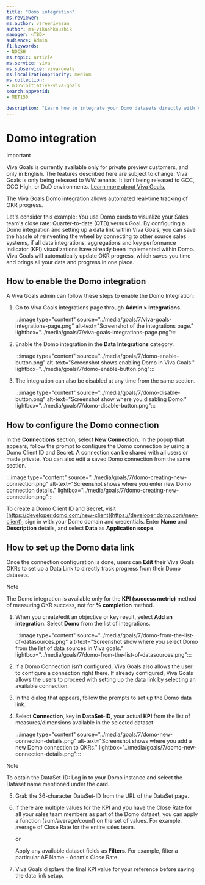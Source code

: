 ```yaml
---
title: "Domo integration"
ms.reviewer: 
ms.author: vsreenivasan
author: ms-vikashkoushik
manager: <TBD>
audience: Admin
f1.keywords:
- NOCSH
ms.topic: article
ms.service: viva
ms.subservice: viva-goals
ms.localizationpriority: medium
ms.collection:  
- m365initiative-viva-goals
search.appverid:
- MET150

description: "Learn how to integrate your Domo datasets directly with Viva Goals to automate OKR success measurement."
---
```


# Domo integration

> [!IMPORTANT]
> Viva Goals is currently available only for private preview customers, and only in English. The features described here are subject to change. Viva Goals is only being released to WW tenants. It isn't being released to GCC, GCC High, or DoD environments. [Learn more about Viva Goals.](https://go.microsoft.com/fwlink/?linkid=2189933)

The Viva Goals Domo integration allows automated real-time tracking of OKR progress. 
  
Let's consider this example: You use Domo cards to visualize your Sales team's close rate: Quarter-to-date (QTD) versus Goal. By configuring a Domo integration and setting up a data link within Viva Goals, you can save the hassle of reinventing the wheel by connecting to other source sales systems, if all data integrations, aggregations and key performance indicator (KPI) visualizations have already been implemented within Domo. Viva Goals will automatically update OKR progress, which saves you time and brings all your data and progress in one place. 
  
## How to enable the Domo integration

A Viva Goals admin can follow these steps to enable the Domo Integration: 

1. Go to Viva Goals integrations page through **Admin > Integrations**.
  
    :::image type="content" source="../media/goals/7/viva-goals-integrations-page.png" alt-text="Screenshot of the integrations page." lightbox="../media/goals/7/viva-goals-integrations-page.png":::

2. Enable the Domo integration in the **Data Integrations** category.
  
    :::image type="content" source="../media/goals/7/domo-enable-button.png" alt-text="Screenshot shows enabling Domo in Viva Goals." lightbox="../media/goals/7/domo-enable-button.png":::

3. The integration can also be disabled at any time from the same section.
  
    :::image type="content" source="../media/goals/7/domo-disable-button.png" alt-text="Screenshot show where you disabling Domo." lightbox="../media/goals/7/domo-disable-button.png":::

## How to configure the Domo connection

In the **Connections** section, select **New Connection.** In the popup that appears, follow the prompt to configure the Domo connection by using a Domo Client ID and Secret. A connection can be shared with all users or made private. You can also edit a saved Domo connection from the same section.
  
  :::image type="content" source="../media/goals/7/domo-creating-new-connection.png" alt-text="Screenshot shows where you enter new Domo connection details." lightbox="../media/goals/7/domo-creating-new-connection.png":::

To create a Domo Client ID and Secret, visit [https://developer.domo.com/new-client](https://developer.domo.com/new-client), sign in with your Domo domain and credentials. Enter **Name** and **Description** details, and select **Data** as **Application scope**.

## How to set up the Domo data link

Once the connection configuration is done, users can **Edit** their Viva Goals OKRs to set up a Data Link to directly track progress from their Domo datasets.  

> [!NOTE]
> The Domo integration is available only for the **KPI (success metric)** method of measuring OKR success, not for **% completion** method.

1. When you create/edit an objective or key result, select **Add an integration**. Select **Domo** from the list of integrations.
  
   :::image type="content" source="../media/goals/7/domo-from-the-list-of-datasources.png" alt-text="Screenshot show where you select Domo from the list of data sources in Viva goals." lightbox="../media/goals/7/domo-from-the-list-of-datasources.png":::

2. If a Domo Connection isn't configured, Viva Goals also allows the user to configure a connection right there. If already configured, Viva Goals allows the users to proceed with setting up the data link by selecting an available connection.

3. In the dialog that appears, follow the prompts to set up the Domo data link.  
  
4. Select **Connection**, key in **DataSet-ID**, your actual **KPI** from the list of measures/dimensions available in the selected dataset.
  
   :::image type="content" source="../media/goals/7/domo-new-connection-details.png" alt-text="Screenshot shows where you add a new Domo connection to OKRs." lightbox="../media/goals/7/domo-new-connection-details.png":::

> [!NOTE]
> To obtain the DataSet-ID: Log in to your Domo instance and select the Dataset name mentioned under the card.

5. Grab the 36-character DataSet-ID from the URL of the DataSet page.

6. If there are multiple values for the KPI and you have the Close Rate for all your sales team members as part of the Domo dataset, you can apply a function (sum/average/count) on the set of values. For example, average of Close Rate for the entire sales team.

    or

    Apply any available dataset fields as **Filters**. For example, filter a particular AE Name - Adam's Close Rate.

7. Viva Goals displays the final KPI value for your reference before saving the data link setup.
